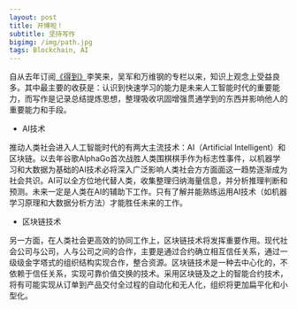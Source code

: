 ```yaml
---
layout: post
title: 开博啦！
subtitle: 坚持写作
bigimg: /img/path.jpg
tags: Blockchain, AI
---
```


自从去年订阅[《得到》](https://www.igetget.com)李笑来，吴军和万维钢的专栏以来，知识上观念上受益良多。其中最主要的收获是：认识到快速学习的能力是未来人工智能时代的重要能力，而写作是记录总结提炼思想，整理吸收巩固增强贯通学到的东西并影响他人的重要能力和手段。

* AI技术

推动人类社会进入人工智能时代的有两大主流技术：AI（Artificial Intelligent）和区块链。以去年谷歌AlphaGo首次战胜人类围棋棋手作为标志性事件，以机器学习和大数据为基础的AI技术必将深入广泛影响人类社会方方面面这一趋势逐渐成为社会共识。AI可以全方位地代替人类，收集整理归纳海量信息，并分析推理判断和预测。未来一定是人类在AI的辅助下工作。只有了解并能熟练运用AI技术（如机器学习原理和大数据分析方法）才能胜任未来的工作。

* 区块链技术

另一方面，在人类社会更高效的协同工作上，区块链技术将发挥重要作用。现代社会公司与公司，人与公司之间的合作，主要是通过合约确立相互信任关系，通过一级级金字塔式的组织结构实现合作，整合资源。区块链技术是一种去中心化的，不依赖于信任关系，实现可靠价值交换的技术。采用区块链及之上的智能合约技术，将有可能实现从订单到产品交付全过程的自动化和无人化，组织将更加扁平化和小型化。


